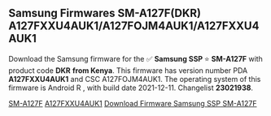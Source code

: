 <h2>Samsung Firmwares SM-A127F(DKR) A127FXXU4AUK1/A127FOJM4AUK1/A127FXXU4AUK1</h2>
Download the Samsung firmware for the ✅ <strong>Samsung SSP </strong> ⭐ <strong>SM-A127F</strong> with product code <strong>DKR</strong> <strong> from Kenya</strong>. This firmware has version number PDA <strong>A127FXXU4AUK1</strong> and CSC A127FOJM4AUK1. The operating system of this firmware is Android R , with build date 2021-12-11. Changelist <strong>23021938</strong>.


[SM-A127F](https://samfirm.shop/samsung/model/SM-A127F)
[A127FXXU4AUK1](https://samfirm.shop/samsung/pda/A127FXXU4AUK1)
[Download Firmware Samsung SSP SM-A127F](https://samfirm.shop/samsung/firmware/481731)

